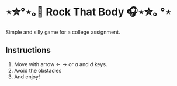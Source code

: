 ﻿# ⋆✮°⋆｡🎸 Rock That Body 🎧⋆✮｡ °⋆
 
Simple and silly game for a college assignment.

## Instructions
1. Move with arrow <- -> or _a_ and _d_ keys.
2. Avoid the obstacles
1. And enjoy!
